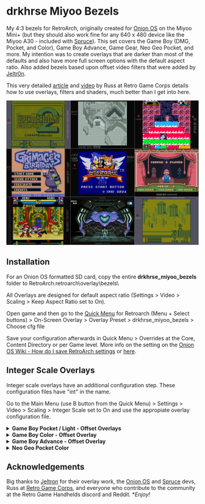 # drkhrse Miyoo Bezels
My 4:3 bezels for RetroArch, originally created for [Onion OS](https://github.com/OnionUI/Onion) on the Miyoo Mini+ (but they should also work fine for any 640 x 480 device like the Miyoo A30 - included with [Spruce](https://github.com/spruceUI/spruceOS)). This set covers the Game Boy (DMG, Pocket, and Color), Game Boy Advance, Game Gear, Neo Geo Pocket, and more. My intention was to create overlays that are darker than most of the defaults and also have more full screen options with the default aspect ratio. Also added bezels based upon offset video filters that were added by [Jeltr0n](https://github.com/OnionUI/Onion/discussions/708).

This very detailed [article](https://retrogamecorps.com/2024/09/01/guide-shaders-and-overlays-on-retro-handhelds/) and [video](https://www.youtube.com/watch?v=srlJmZc3Ho4) by Russ at Retro Game Corps details how to use overlays, filters and shaders, much better than I get into here.

![Screenshot](/screenshots/Overview.png)

## Installation
For an Onion OS formatted SD card, copy the entire **drkhrse_miyoo_bezels** folder to RetroArch\.retroarch\overlay\bezels\

All Overlays are designed for default aspect ratio (Settings > Video > Scaling > Keep Aspect Ratio set to On).

Open game and then go to the [Quick Menu](https://github.com/OnionUI/Onion/wiki/Global-Shortcuts) for Retroarch (Menu + Select buttons) > On-Screen Overlay > Overlay Preset > drkhrse_miyoo_bezels > Choose cfg file

Save your configuration afterwards in Quick Menu > Overrides at the Core, Content Directory or per Game level. More info on the setting on the [Onion OS Wiki - How do I save RetroArch settings](https://github.com/OnionUI/Onion/wiki/Frequently-Asked-Questions-%28FAQ%29#how-do-i-save-retroarch-settings) or [here](https://docs.libretro.com/guides/overrides/).

## Integer Scale Overlays

Integer scale overlays have an additional configuration step. These configuration files have "int" in the name.

Go to the Main Menu (use B button from the Quick Menu) > Settings > Video > Scaling > Integer Scale set to On and use the appropiate overlay configuration file.

<details>
  <summary><b>Game Boy Pocket / Light - Offset Overlays</b></summary>
  
  ## Game Boy Pocket / Light - Offset Overlays
  
  Use the following settings ([per Jeltr0n's Overlays](https://github.com/OnionUI/Onion/discussions/708))
  
  - Quick Menu > Core Options
    - GB Colorization= internal
    - Current category for palettes = Essentials
  - Color Categories
    - Essentials = (GB-DMG for the original green gameboy palette or GB-Pocket for the pocket grayscale palette)
  
  - Settings
    - Video
      - Scaling
        - Integer Scale= ON
        - Keep Aspect Ratio= ON
        - Video Filter= /GB-GBC/Filters for overlays/(DMG_GreenGrid for green color scheme, GBP_GrayGrid for gray pocket style) (there does not seem to be one built for Game Boy Light colors yet)
    - On-Screen Display
      - On-Screen Overlay
        - Display overlay= ON
        - Overlay Preset= /bezels/drkhrse_miyoo_bezels/GBOffset (filter required)/GBP.cfg (-Noise is an optional variant that replicates the reflective backing of the gb screen) or GBL.cfg
        - Overlay Opacity= 1.00
</details>
<details>
  <summary><b>Game Boy Color - Offset Overlay</b></summary>

  ## Game Boy Color - Offset Overlay

  - Quick Menu > Core Options
    - Color Correction = GBC Only (set to OFF if you prefer ultra-saturated unrealistic colors)
    - Color Correction Mode = Accurate for very desaturated, Fast for mild desaturation
  
  - Settings
    - Video
      - Scaling
        - Integer Scale = ON
        - Keep Aspect Ratio = ON
        - Video Filter = /GB-GBC/filters for overlays/GBC_DarkGridReshade
    - On-Screen Display
      - On-Screen Overlay
        - Display overlay = ON
        - Overlay Preset = /bezels/drkhrse_miyoo_bezels/GBOffset (filter required)/GBC.cfg
        - Overlay Opacity = 1.00
</details>
<details>
  <summary><b>Game Boy Advance - Offset Overlay</b></summary>

  ## Game Boy Advance - Offset Overlay
  
  - Quick Menu > Core Options
    - Color Correction= ON for realistic color, OFF for saturated color
  
  - Settings
    - Video
      - Scaling
        - Integer Scale = OFF
        - Keep Aspect Ratio = ON
        - Video Filter = /GBA/filters for overlays/GBAOffset
    - On-Screen Display
      - On-Screen Overlay
        - Display overlay = ON
        - Overlay Preset = /bezels/drkhrse_miyoo_bezels/GBOffset (filter required)/GBA__(Choose if you want grid or scanline)_(The number represents how opaque the effect will be)
        - Overlay Opacity = 1.00
</details>
<details>
  <summary><b>Neo Geo Pocket Color</b></summary>

  ## Neo Geo Pocket Color
  
  - Settings
    - Video
      - Scaling
        - Integer Scale = OFF
        - Keep Aspect Ratio = ON
    - On-Screen Display
      - On-Screen Overlay
        - Display overlay = ON
        - Overlay Preset = /bezels/drkhrse_miyoo_bezels/NGP or NGPC
        - Overlay Opacity = 1.00
</details>

## Acknowledgements
Big thanks to [Jeltron](https://github.com/Jeltr0n) for their overlay work, the [Onion OS](https://github.com/OnionUI/Onion) and [Spruce](https://github.com/spruceUI/spruceOS) devs, Russ at [Retro Game Corps](https://retrogamecorps.com/), and everyone who contribute to the community at the Retro Game Handhelds discord and Reddit. **Enjoy!*
